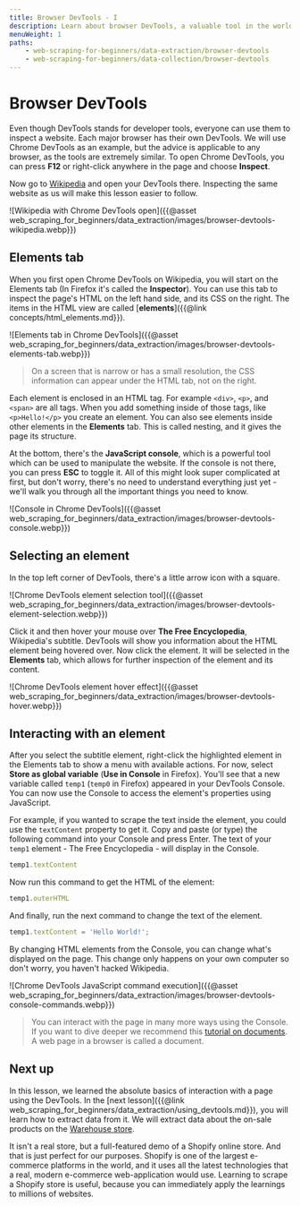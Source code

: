 ```yaml
---
title: Browser DevTools - I
description: Learn about browser DevTools, a valuable tool in the world of web scraping , and how you can use them to extract data from a website.
menuWeight: 1
paths:
    - web-scraping-for-beginners/data-extraction/browser-devtools
    - web-scraping-for-beginners/data-collection/browser-devtools
---
```


# [](#devtools) Browser DevTools

Even though DevTools stands for developer tools, everyone can use them to inspect a website. Each major browser has their own DevTools. We will use Chrome DevTools as an example, but the advice is applicable to any browser, as the tools are extremely similar. To open Chrome DevTools, you can press **F12** or right-click anywhere in the page and choose **Inspect**.

Now go to [Wikipedia](https://wikipedia.com) and open your DevTools there. Inspecting the same website as us will make this lesson easier to follow.

![Wikipedia with Chrome DevTools open]({{@asset web_scraping_for_beginners/data_extraction/images/browser-devtools-wikipedia.webp}})

## [](#elements-tab) Elements tab

When you first open Chrome DevTools on Wikipedia, you will start on the Elements tab (In Firefox it's called the **Inspector**). You can use this tab to inspect the page's HTML on the left hand side, and its CSS on the right. The items in the HTML view are called [**elements**]({{@link concepts/html_elements.md}}).

![Elements tab in Chrome DevTools]({{@asset web_scraping_for_beginners/data_extraction/images/browser-devtools-elements-tab.webp}})

> On a screen that is narrow or has a small resolution, the CSS information can appear under the HTML tab, not on the right.

Each element is enclosed in an HTML tag. For example `<div>`, `<p>`, and `<span>` are all tags. When you add something inside of those tags, like `<p>Hello!</p>` you create an element. You can also see elements inside other elements in the **Elements** tab. This is called nesting, and it gives the page its structure.

At the bottom, there's the **JavaScript console**, which is a powerful tool which can be used to manipulate the website. If the console is not there, you can press **ESC** to toggle it. All of this might look super complicated at first, but don't worry, there's no need to understand everything just yet - we'll walk you through all the important things you need to know.

![Console in Chrome DevTools]({{@asset web_scraping_for_beginners/data_extraction/images/browser-devtools-console.webp}})

## [](#selecting-an-element) Selecting an element

In the top left corner of DevTools, there's a little arrow icon with a square.

![Chrome DevTools element selection tool]({{@asset web_scraping_for_beginners/data_extraction/images/browser-devtools-element-selection.webp}})

Click it and then hover your mouse over **The Free Encyclopedia**, Wikipedia's subtitle. DevTools will show you information about the HTML element being hovered over. Now click the element. It will be selected in the **Elements** tab, which allows for further inspection of the element and its content.

![Chrome DevTools element hover effect]({{@asset web_scraping_for_beginners/data_extraction/images/browser-devtools-hover.webp}})

## [](#interacting-with-elements) Interacting with an element

After you select the subtitle element, right-click the highlighted element in the Elements tab to show a menu with available actions. For now, select **Store as global variable** (**Use in Console** in Firefox). You'll see that a new variable called `temp1` (`temp0` in Firefox) appeared in your DevTools Console. You can now use the Console to access the element's properties using JavaScript.

For example, if you wanted to scrape the text inside the element, you could use the `textContent` property to get it. Copy and paste (or type) the following command into your Console and press Enter. The text of your `temp1` element - The Free Encyclopedia - will display in the Console.

```JavaScript
temp1.textContent
```

Now run this command to get the HTML of the element:

```JavaScript
temp1.outerHTML
```

And finally, run the next command to change the text of the element.

```JavaScript
temp1.textContent = 'Hello World!';
```

By changing HTML elements from the Console, you can change what's displayed on the page. This change only happens on your own computer so don't worry, you haven't hacked Wikipedia.

![Chrome DevTools JavaScript command execution]({{@asset web_scraping_for_beginners/data_extraction/images/browser-devtools-console-commands.webp}})

> You can interact with the page in many more ways using the Console. If you want to dive deeper we recommend this [tutorial on documents](https://javascript.info/document). A web page in a browser is called a document.

## [](#next) Next up

In this lesson, we learned the absolute basics of interaction with a page using the DevTools. In the [next lesson]({{@link web_scraping_for_beginners/data_extraction/using_devtools.md}}), you will learn how to extract data from it. We will extract data about the on-sale products on the [Warehouse store](https://warehouse-theme-metal.myshopify.com).

It isn't a real store, but a full-featured demo of a Shopify online store. And that is just perfect for our purposes. Shopify is one of the largest e-commerce platforms in the world, and it uses all the latest technologies that a real, modern e-commerce web-application would use. Learning to scrape a Shopify store is useful, because you can immediately apply the learnings to millions of websites.
